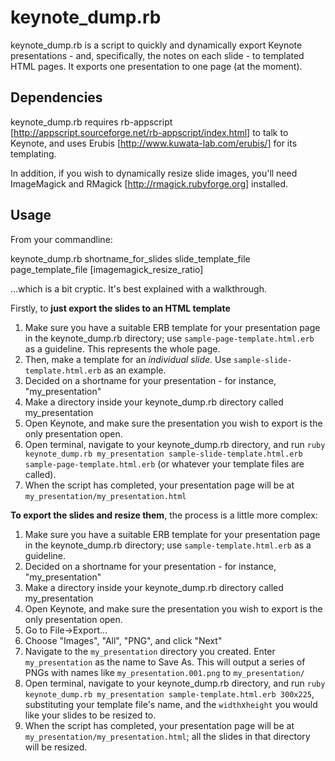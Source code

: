 keynote_dump.rb
===============

keynote_dump.rb is a script to quickly and dynamically export Keynote presentations - and, specifically, the notes on each slide - to templated HTML pages. It exports one presentation to one page (at the moment).

Dependencies
------------

keynote_dump.rb requires rb-appscript [http://appscript.sourceforge.net/rb-appscript/index.html] to talk to Keynote, and uses Erubis [http://www.kuwata-lab.com/erubis/] for its templating.

In addition, if you wish to dynamically resize slide images, you'll need ImageMagick and RMagick [http://rmagick.rubyforge.org] installed.

Usage
-----

From your commandline:

keynote_dump.rb shortname_for_slides slide_template_file page_template_file [imagemagick_resize_ratio]

...which is a bit cryptic. It's best explained with a walkthrough.

Firstly, to **just export the slides to an HTML template**

1. Make sure you have a suitable ERB template for your presentation page in the keynote_dump.rb directory; use `sample-page-template.html.erb` as a guideline. This represents the whole page.
1. Then, make a template for an _individual slide_. Use
   `sample-slide-template.html.erb` as an example.
2. Decided on a shortname for your presentation - for instance, "my_presentation"
3. Make a directory inside your keynote_dump.rb directory called my_presentation
4. Open Keynote, and make sure the presentation you wish to export is the only presentation open.
5. Open terminal, navigate to your keynote_dump.rb directory, and run `ruby keynote_dump.rb my_presentation sample-slide-template.html.erb sample-page-template.html.erb` (or whatever your template files are called).
6. When the script has completed, your presentation page will be at `my_presentation/my_presentation.html`

**To export the slides and resize them**, the process is a little more complex:

1. Make sure you have a suitable ERB template for your presentation page in the keynote_dump.rb directory; use `sample-template.html.erb` as a guideline.
2. Decided on a shortname for your presentation - for instance, "my_presentation"
3. Make a directory inside your keynote_dump.rb directory called my_presentation
4. Open Keynote, and make sure the presentation you wish to export is the only presentation open.
5. Go to File->Export...
6. Choose "Images", "All", "PNG", and click "Next"
7. Navigate to the `my_presentation` directory you created. Enter `my_presentation` as the name to Save As. This will output a series of PNGs with names like `my_presentation.001.png` to `my_presentation/`
8. Open terminal, navigate to your keynote_dump.rb directory, and run `ruby keynote_dump.rb my_presentation sample-template.html.erb 300x225`, substituting your template file's name, and the `width`x`height` you would like your slides to be resized to.
9. When the script has completed, your presentation page will be at `my_presentation/my_presentation.html`; all the slides in that directory will be resized.

